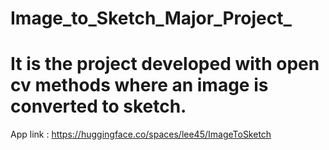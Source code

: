 # Image_to_Sketch_Major_Project_
# It is the project developed with open cv methods where an image is converted to sketch. 
App link : https://huggingface.co/spaces/lee45/ImageToSketch
